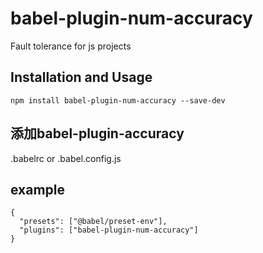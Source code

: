 # babel-plugin-num-accuracy

Fault tolerance for js projects

## Installation and Usage

```
npm install babel-plugin-num-accuracy --save-dev
```

## 添加babel-plugin-accuracy

.babelrc or .babel.config.js

## example

```
{
  "presets": ["@babel/preset-env"],
  "plugins": ["babel-plugin-num-accuracy"]
}

```
